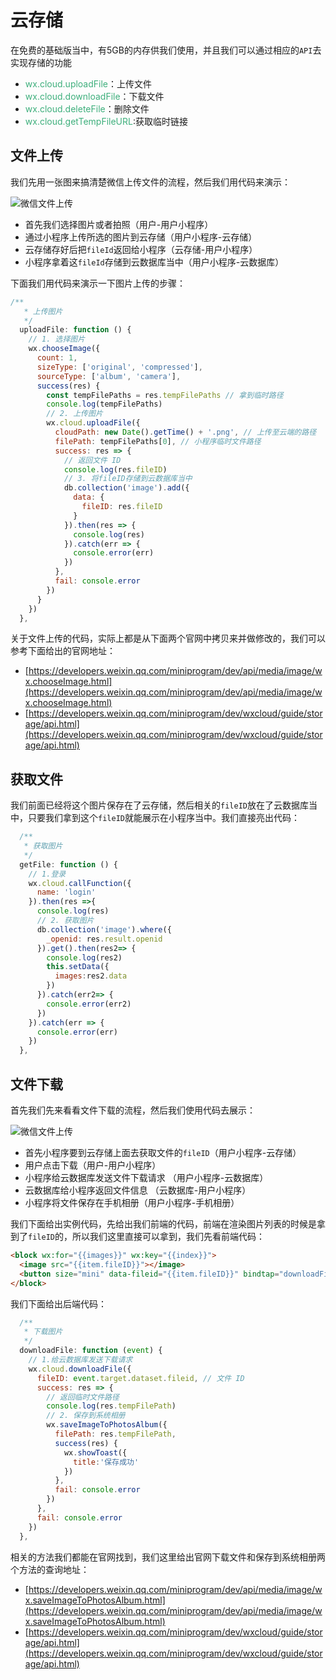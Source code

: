 # 云存储
在免费的基础版当中，有5GB的内存供我们使用，并且我们可以通过相应的`API`去实现存储的功能
+ <font color=#3eaf7c>wx.cloud.uploadFile</font>：上传文件
+ <font color=#3eaf7c>wx.cloud.downloadFile</font>：下载文件
+ <font color=#3eaf7c>wx.cloud.deleteFile</font>：删除文件
+ <font color=#3eaf7c>wx.cloud.getTempFileURL</font>:获取临时链接

## 文件上传
我们先用一张图来搞清楚微信上传文件的流程，然后我们用代码来演示：

<img :src="$withBase('/weixin_uploadFile.png')" alt="微信文件上传">

+ 首先我们选择图片或者拍照（用户-用户小程序）
+ 通过小程序上传所选的图片到云存储（用户小程序-云存储）
+ 云存储存好后把`fileId`返回给小程序（云存储-用户小程序）
+ 小程序拿着这`fileId`存储到云数据库当中（用户小程序-云数据库）

下面我们用代码来演示一下图片上传的步骤：
```javascript
/**
   * 上传图片
   */
  uploadFile: function () {
    // 1. 选择图片
    wx.chooseImage({
      count: 1,
      sizeType: ['original', 'compressed'],
      sourceType: ['album', 'camera'],
      success(res) {
        const tempFilePaths = res.tempFilePaths // 拿到临时路径
        console.log(tempFilePaths)
        // 2. 上传图片 
        wx.cloud.uploadFile({
          cloudPath: new Date().getTime() + '.png', // 上传至云端的路径
          filePath: tempFilePaths[0], // 小程序临时文件路径
          success: res => {
            // 返回文件 ID
            console.log(res.fileID)
            // 3. 将fileID存储到云数据库当中
            db.collection('image').add({
              data: {
                fileID: res.fileID
              }
            }).then(res => {
              console.log(res)
            }).catch(err => {
              console.error(err)
            })
          },
          fail: console.error
        })
      }
    })
  },
```
关于文件上传的代码，实际上都是从下面两个官网中拷贝来并做修改的，我们可以参考下面给出的官网地址：
+ [https://developers.weixin.qq.com/miniprogram/dev/api/media/image/wx.chooseImage.html](https://developers.weixin.qq.com/miniprogram/dev/api/media/image/wx.chooseImage.html)
+ [https://developers.weixin.qq.com/miniprogram/dev/wxcloud/guide/storage/api.html](https://developers.weixin.qq.com/miniprogram/dev/wxcloud/guide/storage/api.html)

## 获取文件
我们前面已经将这个图片保存在了云存储，然后相关的`fileID`放在了云数据库当中，只要我们拿到这个`fileID`就能展示在小程序当中。我们直接亮出代码：
```javascript
  /**
   * 获取图片
   */
  getFile: function () {
    // 1.登录
    wx.cloud.callFunction({
      name: 'login'
    }).then(res =>{
      console.log(res)
      // 2. 获取图片
      db.collection('image').where({
        _openid: res.result.openid
      }).get().then(res2=> {
        console.log(res2)
        this.setData({
          images:res2.data
        })
      }).catch(err2=> {
        console.error(err2)
      })
    }).catch(err => {
      console.error(err)
    })
  },
```

## 文件下载
首先我们先来看看文件下载的流程，然后我们使用代码去展示：

<img :src="$withBase('/weixin_downloadFile.png')" alt="微信文件上传">

+ 首先小程序要到云存储上面去获取文件的`fileID`（用户小程序-云存储）
+ 用户点击下载（用户-用户小程序）
+ 小程序给云数据库发送文件下载请求 （用户小程序-云数据库）
+ 云数据库给小程序返回文件信息 （云数据库-用户小程序）
+ 小程序将文件保存在手机相册（用户小程序-手机相册）

我们下面给出实例代码，先给出我们前端的代码，前端在渲染图片列表的时候是拿到了`fileID`的，所以我们这里直接可以拿到，我们先看前端代码：
```html
<block wx:for="{{images}}" wx:key="{{index}}">
  <image src="{{item.fileID}}"></image>
  <button size="mini" data-fileid="{{item.fileID}}" bindtap="downloadFile">文件下载</button>
</block>
```
我们下面给出后端代码：
```javascript
  /**
   * 下载图片
   */
  downloadFile: function (event) {
    // 1.给云数据库发送下载请求
    wx.cloud.downloadFile({
      fileID: event.target.dataset.fileid, // 文件 ID
      success: res => {
        // 返回临时文件路径
        console.log(res.tempFilePath)
        // 2. 保存到系统相册
        wx.saveImageToPhotosAlbum({
          filePath: res.tempFilePath,
          success(res) {
            wx.showToast({
              title:'保存成功'
            })
          },
          fail: console.error
        })
      },
      fail: console.error
    })
  },
```
相关的方法我们都能在官网找到，我们这里给出官网下载文件和保存到系统相册两个方法的查询地址： 
+ [https://developers.weixin.qq.com/miniprogram/dev/api/media/image/wx.saveImageToPhotosAlbum.html](https://developers.weixin.qq.com/miniprogram/dev/api/media/image/wx.saveImageToPhotosAlbum.html)
+ [https://developers.weixin.qq.com/miniprogram/dev/wxcloud/guide/storage/api.html](https://developers.weixin.qq.com/miniprogram/dev/wxcloud/guide/storage/api.html)